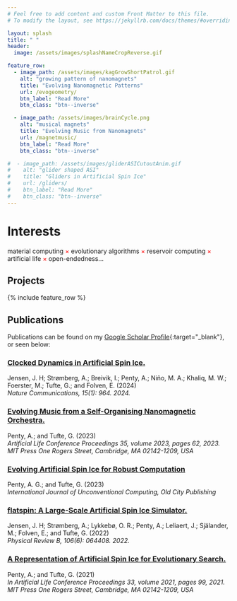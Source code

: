 ```yaml
---
# Feel free to add content and custom Front Matter to this file.
# To modify the layout, see https://jekyllrb.com/docs/themes/#overriding-theme-defaults

layout: splash
title: " "
header:
  image: /assets/images/splashNameCropReverse.gif

feature_row:
  - image_path: /assets/images/kagGrowShortPatrol.gif
    alt: "growing pattern of nanomagnets"
    title: "Evolving Nanomagnetic Patterns"
    url: /evogeometry/
    btn_label: "Read More"
    btn_class: "btn--inverse"

  - image_path: /assets/images/brainCycle.png
    alt: "musical magnets"
    title: "Evolving Music from Nanomagnets"
    url: /magnetmusic/
    btn_label: "Read More"
    btn_class: "btn--inverse"

#  - image_path: /assets/images/gliderASICutoutAnim.gif
#    alt: "glider shaped ASI"
#    title: "Gliders in Artificial Spin Ice"
#    url: /gliders/
#    btn_label: "Read More"
#    btn_class: "btn--inverse"
---
```


<style>
r { color: Red }
</style>

# Interests
 material computing <r>×</r> evolutionary algorithms <r>×</r> reservoir computing <r>×</r> artificial life <r>×</r>  open-endedness... 

## Projects
{% include feature_row %}


## Publications
Publications can be found on my [Google Scholar Profile](https://scholar.google.com/citations?user=CqwS00sAAAAJ){:target="_blank"}, or seen below:

### [Clocked Dynamics in Artificial Spin Ice.](https://doi.org/10.1038/s41467-024-45319-7)
Jensen, J. H; Strømberg, A.; Breivik, I.; Penty, A.; Niño, M. A.; Khaliq, M. W.; Foerster, M.; Tufte, G.; and Folven, E. (2024)<br>
*Nature Communications, 15(1): 964. 2024.*

### [Evolving Music from a Self-Organising Nanomagnetic Orchestra.](https://hdl.handle.net/11250/3115319)
Penty, A.; and Tufte, G. (2023)<br>
*Artificial Life Conference Proceedings 35, volume 2023, pages 62, 2023. MIT Press One Rogers Street, Cambridge, MA 02142-1209, USA*

### [Evolving Artificial Spin Ice for Robust Computation](https://hdl.handle.net/11250/3132921)
Penty, A. G.; and Tufte, G. (2023)<br>
*International Journal of Unconventional Computing, Old City Publishing*

### [flatspin: A Large-Scale Artificial Spin Ice Simulator.](https://doi.org/10.1103/PhysRevB.106.064408)
Jensen, J. H; Strømberg, A.; Lykkebø, O. R.; Penty, A.; Leliaert, J.; Själander, M.; Folven, E.; and Tufte, G. (2022)<br>
*Physical Review B, 106(6): 064408. 2022.*

### [A Representation of Artificial Spin Ice for Evolutionary Search.](https://direct.mit.edu/isal/proceedings-abstract/isal/33/99/102944)
Penty, A.; and Tufte, G. (2021)<br>
*In Artificial Life Conference Proceedings 33, volume 2021, pages 99, 2021. MIT Press One Rogers Street, Cambridge, MA 02142-1209, USA*
